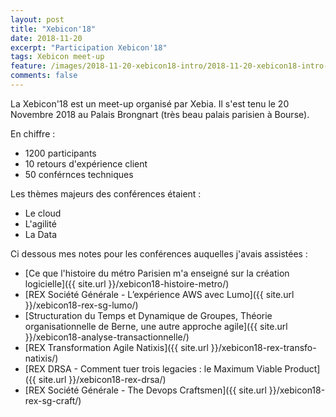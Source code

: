 ```yaml
---
layout: post
title: "Xebicon'18"
date: 2018-11-20
excerpt: "Participation Xebicon'18"
tags: Xebicon meet-up
feature: /images/2018-11-20-xebicon18-intro/2018-11-20-xebicon18-intro-affiche.jpg
comments: false
---
```


La Xebicon'18 est un meet-up organisé par Xebia. Il s'est tenu le 20 Novembre 2018 au Palais Brongnart (très beau palais parisien à Bourse).

En chiffre :
- 1200 participants
- 10 retours d'expérience client
- 50 conférnces techniques

Les thèmes majeurs des conférences étaient :
- Le cloud
- L'agilité
- La Data

Ci dessous mes notes pour les conférences auquelles j'avais assistées :
* [Ce que l'histoire du métro Parisien m'a enseigné sur la création logicielle]({{ site.url }}/xebicon18-histoire-metro/)
* [REX Société Générale - L’expérience AWS avec Lumo]({{ site.url }}/xebicon18-rex-sg-lumo/)
* [Structuration du Temps et Dynamique de Groupes, Théorie organisationnelle de Berne, une autre approche agile]({{ site.url }}/xebicon18-analyse-transactionnelle/)
* [REX Transformation Agile Natixis]({{ site.url }}/xebicon18-rex-transfo-natixis/)
* [REX DRSA - Comment tuer trois legacies : le Maximum Viable Product]({{ site.url }}/xebicon18-rex-drsa/)
* [REX Société Générale - The Devops Craftsmen]({{ site.url }}/xebicon18-rex-sg-craft/)
